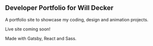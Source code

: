 ## Developer Portfolio for Will Decker

A portfolio site to showcase my coding, design and animation projects.

Live site coming soon!

Made with 
<a src="https://www.gatsbyjs.org/">Gatsby</a>, 
<a src="https://reactjs.org/">React</a> and 
<a src="https://sass-lang.com/">Sass.</a>
